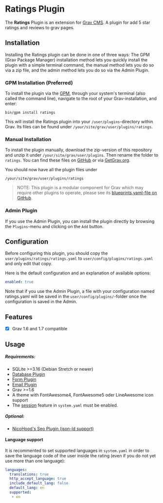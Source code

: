 # Ratings Plugin

The **Ratings** Plugin is an extension for [Grav CMS](http://github.com/getgrav/grav). A plugin for add 5 star ratings and reviews to grav pages.

## Installation

Installing the Ratings plugin can be done in one of three ways: The GPM (Grav Package Manager) installation method lets you quickly install the plugin with a simple terminal command, the manual method lets you do so via a zip file, and the admin method lets you do so via the Admin Plugin.

### GPM Installation (Preferred)

To install the plugin via the [GPM](http://learn.getgrav.org/advanced/grav-gpm), through your system's terminal (also called the command line), navigate to the root of your Grav-installation, and enter:

    bin/gpm install ratings

This will install the Ratings plugin into your `/user/plugins`-directory within Grav. Its files can be found under `/your/site/grav/user/plugins/ratings`.

### Manual Installation

To install the plugin manually, download the zip-version of this repository and unzip it under `/your/site/grav/user/plugins`. Then rename the folder to `ratings`. You can find these files on [GitHub](https://github.com/nicohood/grav-plugin-ratings) or via [GetGrav.org](http://getgrav.org/downloads/plugins#extras).

You should now have all the plugin files under

    /your/site/grav/user/plugins/ratings

> NOTE: This plugin is a modular component for Grav which may require other plugins to operate, please see its [blueprints.yaml-file on GitHub](https://github.com/nicohood/grav-plugin-ratings/blob/master/blueprints.yaml).

### Admin Plugin

If you use the Admin Plugin, you can install the plugin directly by browsing the `Plugins`-menu and clicking on the `Add` button.

## Configuration

Before configuring this plugin, you should copy the `user/plugins/ratings/ratings.yaml` to `user/config/plugins/ratings.yaml` and only edit that copy.

Here is the default configuration and an explanation of available options:

```yaml
enabled: true
```

Note that if you use the Admin Plugin, a file with your configuration named ratings.yaml will be saved in the `user/config/plugins/`-folder once the configuration is saved in the Admin.

## Features

- [x] Grav 1.6 and 1.7 compatible

## Usage

##### Requirements:

* SQLite >=3.16 (Debian Stretch or newer)
* [Database Plugin](https://github.com/getgrav/grav-plugin-database)
* [Form Plugin](https://github.com/getgrav/grav-plugin-form)
* [Email Plugin](https://github.com/getgrav/grav-plugin-email)
* Grav >=1.6
* A theme with FontAwesome4, FontAwesome5 oder LineAwesome icon support
* The [session](https://learn.getgrav.org/16/basics/grav-configuration#session) feature in `system.yaml` must be enabled.

##### Optional:

* [NicoHood's Seo Plugin (json-ld support)](https://github.com/NicoHood/grav-plugin-seo)

#### Language support

It is recommented to set supported languages in `system.yaml` in order to save the language code of the user inside the rating (even if you do not yet use more than one language):

```yaml
languages:
  translations: true
  http_accept_language: true
  include_default_lang: false
  default_lang: en
  supported:
   - en
```

